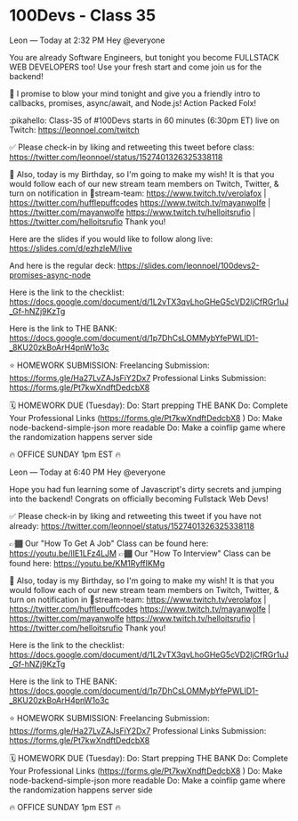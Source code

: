 # 100Devs - Class 35

Leon — Today at 2:32 PM
Hey @everyone 

You are already Software Engineers, but tonight you become FULLSTACK WEB DEVELOPERS too! Use your fresh start and come join us for the backend! 

🤯 I promise to blow your mind tonight and give you a friendly intro to callbacks, promises, async/await, and Node.js! Action Packed Folx!

:pikahello: Class-35 of #100Devs starts in 60 minutes (6:30pm ET) live on Twitch: https://leonnoel.com/twitch


✅ Please check-in by liking and retweeting this tweet before class: https://twitter.com/leonnoel/status/1527401326325338118


🎂  Also, today is my Birthday, so I'm going to make my wish! It is that you would follow each of our new stream team members on Twitch, Twitter, & turn on notification in 🍿stream-team:
https://www.twitch.tv/verolafox | https://twitter.com/hufflepuffcodes
https://www.twitch.tv/mayanwolfe | https://twitter.com/mayanwolfe
https://www.twitch.tv/helloitsrufio | https://twitter.com/helloitsrufio
Thank you!

Here are the slides if you would like to follow along live: https://slides.com/d/ezhzleM/live

And here is the regular deck: https://slides.com/leonnoel/100devs2-promises-async-node

Here is the link to the checklist: https://docs.google.com/document/d/1L2vTX3qvLhoGHeG5cVD2ljCfRGr1uJ_Gf-hNZj9KzTg

Here is the link to THE BANK: https://docs.google.com/document/d/1p7DhCsLOMMybYfePWLlD1-_8KU20zkBoArH4pnW1o3c

⭐️ HOMEWORK SUBMISSION:
Freelancing Submission: https://forms.gle/Ha27LvZAJsFiY2Dx7 
Professional Links Submission: https://forms.gle/Pt7kwXndftDedcbX8

🗓️ HOMEWORK DUE (Tuesday):
Do: Start prepping THE BANK
Do: Complete Your Professional Links (https://forms.gle/Pt7kwXndftDedcbX8
)
Do: Make node-backend-simple-json more readable
Do: Make a coinflip game where the randomization happens server side


🔥 OFFICE SUNDAY 1pm EST  🔥





Leon — Today at 6:40 PM
Hey @everyone 

Hope you had fun learning some of Javascript's dirty secrets and jumping into the backend! Congrats on officially becoming Fullstack Web Devs! 


✅ Please check-in by liking and retweeting this tweet if you have not already: https://twitter.com/leonnoel/status/1527401326325338118


👉🏾 Our "How To Get A Job" Class can be found here:  https://youtu.be/lIE1LFz4LJM
👉🏾 Our "How To Interview" Class can be found here: https://youtu.be/KM1RyffIKMg


🎂  Also, today is my Birthday, so I'm going to make my wish! It is that you would follow each of our new stream team members on Twitch, Twitter, & turn on notification in 🍿stream-team:
https://www.twitch.tv/verolafox | https://twitter.com/hufflepuffcodes
https://www.twitch.tv/mayanwolfe | https://twitter.com/mayanwolfe
https://www.twitch.tv/helloitsrufio | https://twitter.com/helloitsrufio
Thank you!

Here is the link to the checklist: https://docs.google.com/document/d/1L2vTX3qvLhoGHeG5cVD2ljCfRGr1uJ_Gf-hNZj9KzTg

Here is the link to THE BANK: https://docs.google.com/document/d/1p7DhCsLOMMybYfePWLlD1-_8KU20zkBoArH4pnW1o3c

⭐️ HOMEWORK SUBMISSION:
Freelancing Submission: https://forms.gle/Ha27LvZAJsFiY2Dx7 
Professional Links Submission: https://forms.gle/Pt7kwXndftDedcbX8

🗓️ HOMEWORK DUE (Tuesday):
Do: Start prepping THE BANK
Do: Complete Your Professional Links (https://forms.gle/Pt7kwXndftDedcbX8
)
Do: Make node-backend-simple-json more readable
Do: Make a coinflip game where the randomization happens server side


🔥 OFFICE SUNDAY 1pm EST  🔥